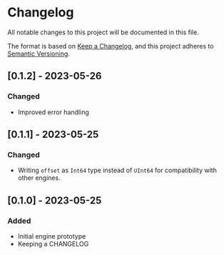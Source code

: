 # Changelog
All notable changes to this project will be documented in this file.

The format is based on [Keep a Changelog](https://keepachangelog.com/en/1.0.0/),
and this project adheres to [Semantic Versioning](https://semver.org/spec/v2.0.0.html).

## [0.1.2] - 2023-05-26
### Changed
- Improved error handling

## [0.1.1] - 2023-05-25
### Changed
- Writing `offset` as `Int64` type instead of `UInt64` for compatibility with other engines.

## [0.1.0] - 2023-05-25
### Added
- Initial engine prototype
- Keeping a CHANGELOG
